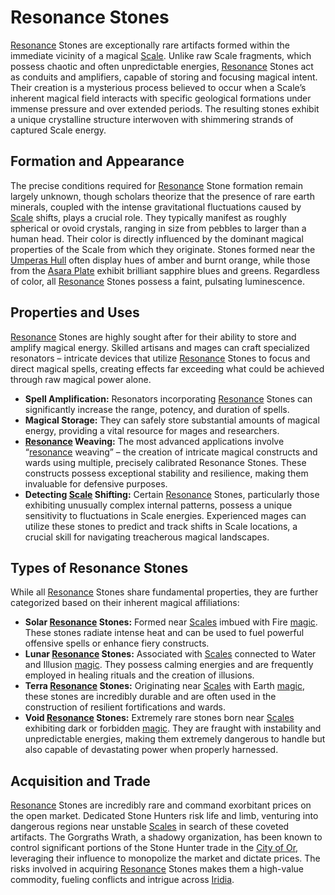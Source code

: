 # Resonance Stones

[Resonance](/generated/resonance/resonance.md) Stones are exceptionally rare artifacts formed within the immediate vicinity of a magical [Scale](/geography/landmark/scale.md). Unlike raw Scale fragments, which possess chaotic and often unpredictable energies, [Resonance](/structure/mechanic/resonance.md) Stones act as conduits and amplifiers, capable of storing and focusing magical intent. Their creation is a mysterious process believed to occur when a Scale’s inherent magical field interacts with specific geological formations under immense pressure and over extended periods. The resulting stones exhibit a unique crystalline structure interwoven with shimmering strands of captured Scale energy.

## Formation and Appearance

The precise conditions required for [Resonance](/generated/resonance/resonance.md) Stone formation remain largely unknown, though scholars theorize that the presence of rare earth minerals, coupled with the intense gravitational fluctuations caused by [Scale](/geography/landmark/scale.md) shifts, plays a crucial role. They typically manifest as roughly spherical or ovoid crystals, ranging in size from pebbles to larger than a human head. Their color is directly influenced by the dominant magical properties of the Scale from which they originate. Stones formed near the [Umperas Hull](/geography/scale/umperas-hull.md) often display hues of amber and burnt orange, while those from the [Asara Plate](/geography/scale/asara-plate.md) exhibit brilliant sapphire blues and greens. Regardless of color, all [Resonance](/structure/mechanic/resonance.md) Stones possess a faint, pulsating luminescence.

## Properties and Uses

[Resonance](/generated/resonance/resonance.md) Stones are highly sought after for their ability to store and amplify magical energy. Skilled artisans and mages can craft specialized resonators – intricate devices that utilize [Resonance](/structure/mechanic/resonance.md) Stones to focus and direct magical spells, creating effects far exceeding what could be achieved through raw magical power alone. 

*   **Spell Amplification:** Resonators incorporating [Resonance](/generated/resonance/resonance.md) Stones can significantly increase the range, potency, and duration of spells.
*   **Magical Storage:** They can safely store substantial amounts of magical energy, providing a vital resource for mages and researchers.
*   **[Resonance](/generated/resonance/resonance.md) Weaving:** The most advanced applications involve “[resonance](/structure/mechanic/resonance.md) weaving” – the creation of intricate magical constructs and wards using multiple, precisely calibrated Resonance Stones. These constructs possess exceptional stability and resilience, making them invaluable for defensive purposes.
*   **Detecting [Scale](/geography/landmark/scale.md) Shifting:** Certain [Resonance](/generated/resonance/resonance.md) Stones, particularly those exhibiting unusually complex internal patterns, possess a unique sensitivity to fluctuations in Scale energies. Experienced mages can utilize these stones to predict and track shifts in Scale locations, a crucial skill for navigating treacherous magical landscapes.

## Types of Resonance Stones

While all [Resonance](/generated/resonance/resonance.md) Stones share fundamental properties, they are further categorized based on their inherent magical affiliations:

*   **Solar [Resonance](/generated/resonance/resonance.md) Stones:** Formed near [Scales](/geography/landmark/scale.md) imbued with Fire [magic](/structure/mechanic/magic.md). These stones radiate intense heat and can be used to fuel powerful offensive spells or enhance fiery constructs.
*   **Lunar [Resonance](/generated/resonance/resonance.md) Stones:** Associated with [Scales](/geography/landmark/scale.md) connected to Water and Illusion [magic](/structure/mechanic/magic.md). They possess calming energies and are frequently employed in healing rituals and the creation of illusions.
*   **Terra [Resonance](/generated/resonance/resonance.md) Stones:** Originating near [Scales](/geography/landmark/scale.md) with Earth [magic](/structure/mechanic/magic.md), these stones are incredibly durable and are often used in the construction of resilient fortifications and wards.
*   **Void [Resonance](/generated/resonance/resonance.md) Stones:** Extremely rare stones born near [Scales](/geography/landmark/scale.md) exhibiting dark or forbidden [magic](/structure/mechanic/magic.md). They are fraught with instability and unpredictable energies, making them extremely dangerous to handle but also capable of devastating power when properly harnessed.

## Acquisition and Trade

[Resonance](/generated/resonance/resonance.md) Stones are incredibly rare and command exorbitant prices on the open market. Dedicated Stone Hunters risk life and limb, venturing into dangerous regions near unstable [Scales](/geography/landmark/scale.md) in search of these coveted artifacts. The Gorgraths Wrath, a shadowy organization, has been known to control significant portions of the Stone Hunter trade in the [City of Or](/geography/settlement/city/city-of-or.md), leveraging their influence to monopolize the market and dictate prices. The risks involved in acquiring [Resonance](/structure/mechanic/resonance.md) Stones makes them a high-value commodity, fueling conflicts and intrigue across [Iridia](/geography/world/iridia.md).
